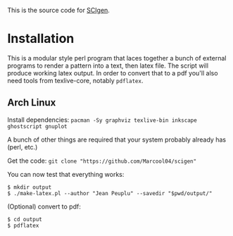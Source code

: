 This is the source code for
[SCIgen](http://pdos.csail.mit.edu/scigen).


# Installation

This is a modular style perl program that laces together a bunch of external
programs to render a pattern into a text, then latex file.
The script will produce working latex output. In order to convert that to
a pdf you'll also need tools from texlive-core, notably `pdflatex`.

## Arch Linux

Install dependencies:
`pacman -Sy graphviz texlive-bin inkscape ghostscript gnuplot`

A bunch of other things are required that your system probably already has
(perl, etc.)

Get the code:
`git clone "https://github.com/Marcool04/scigen"`

You can now test that everything works:
````
$ mkdir output
$ ./make-latex.pl --author "Jean Peuplu" --savedir "$pwd/output/"
````

(Optional) convert to pdf:
````
$ cd output
$ pdflatex
````